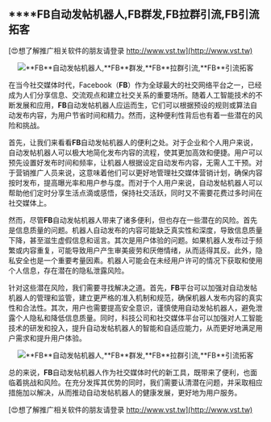 ## ****FB**自动发帖机器人,**FB**群发,**FB**拉群引流,**FB**引流拓客**

[😍想了解推广相关软件的朋友请登录 http://www.vst.tw](http://www.vst.tw)

 <center><img src="https://vst.tw/MP4/tuiguang/png/6.png" alt="**FB**自动发帖机器人,**FB**群发,**FB**拉群引流,**FB**引流拓客"></center>

在当今社交媒体时代，Facebook（**FB**）作为全球最大的社交网络平台之一，已经成为人们分享信息、交流观点和建立社交关系的重要场所。随着人工智能技术的不断发展和应用，**FB**自动发帖机器人应运而生，它们可以根据预设的规则或算法自动发布内容，为用户节省时间和精力。然而，这种便利性背后也有着一些潜在的风险和挑战。

首先，让我们来看看**FB**自动发帖机器人的便利之处。对于企业和个人用户来说，自动发帖机器人可以极大地简化发布内容的流程，使其更加高效和便捷。用户可以预先设置好发布时间和频率，让机器人根据设定自动发布内容，无需人工干预。对于营销推广人员来说，这意味着他们可以更好地管理社交媒体营销计划，确保内容按时发布，提高曝光率和用户参与度。而对于个人用户来说，自动发帖机器人可以帮助他们定时分享生活点滴或感悟，保持社交活跃，同时又不需要花费过多时间在社交媒体上。

然而，尽管**FB**自动发帖机器人带来了诸多便利，但也存在一些潜在的风险。首先是信息质量的问题。机器人自动发布的内容可能缺乏真实性和深度，导致信息质量下降，甚至滋生虚假信息和谣言。其次是用户体验的问题。如果机器人发布过于频繁或内容重复，可能导致用户产生审美疲劳和厌倦情绪，从而适得其反。此外，隐私安全也是一个重要考量因素。机器人可能会在未经用户许可的情况下获取和使用个人信息，存在潜在的隐私泄露风险。

针对这些潜在风险，我们需要寻找解决之道。首先，**FB**平台可以加强对自动发帖机器人的管理和监管，建立更严格的准入机制和规范，确保机器人发布内容的真实性和合法性。其次，用户也需要提高安全意识，谨慎使用自动发帖机器人，避免泄露个人隐私和降低信息质量。同时，科技公司和社交媒体平台可以加强对人工智能技术的研发和投入，提升自动发帖机器人的智能和自适应能力，从而更好地满足用户需求和提升用户体验。

 <center><img src="https://vst.tw/MP4/tuiguang/png/7.png" alt="**FB**自动发帖机器人,**FB**群发,**FB**拉群引流,**FB**引流拓客"></center>

总的来说，**FB**自动发帖机器人作为社交媒体时代的新工具，既带来了便利，也面临着挑战和风险。在充分发挥其优势的同时，我们需要认清潜在问题，并采取相应措施加以解决，从而推动自动发帖机器人的健康发展，更好地为用户服务。

[😍想了解推广相关软件的朋友请登录 http://www.vst.tw](http://www.vst.tw)



